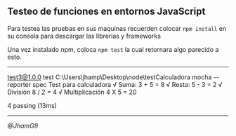 ## Testeo de funciones en entornos JavaScript

Para testea las pruebas en sus maquinas recuerden colocar ```npm install``` en su consola para descargar las librerias y frameworks

Una vez instalado npm,  coloca ```npm test``` la cual retornara algo parecido a esto.

---
 test3@1.0.0 test C:\Users\jhamp\Desktop\node\testCalculadora
 mocha --reporter spec
  Test para calculadora
    √ Suma: 3 + 5 = 8
    √ Resta: 5 - 3 = 2
    √ División 8 / 2 = 4
    √ Multiplicación 4 X 5 = 20

  4 passing (13ms)

---

_@JhamG9_